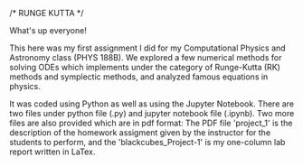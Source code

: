 /* RUNGE KUTTA */

What's up everyone!

This here was my first assignment I did for my Computational Physics and Astronomy class (PHYS 188B). We explored a few numerical methods for solving ODEs which implements under the category of Runge-Kutta (RK) methods and symplectic methods, and analyzed famous equations in physics.

It was coded using Python as well as using the Jupyter Notebook. There are two files under python file (.py) and jupyter notebook file (.ipynb). Two more files are also provided which are in pdf format: The PDF file 'project_1' is the description of the homework assigment given by the instructor for the students to perform, and the 'blackcubes_Project-1' is my one-column lab report written in LaTex.
